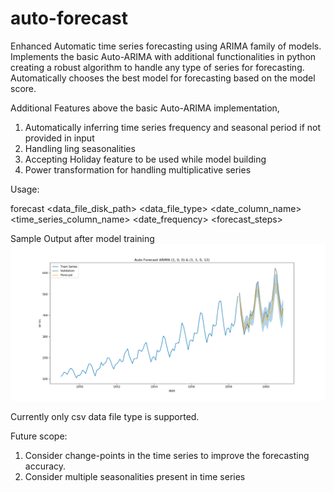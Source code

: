 # auto-forecast
Enhanced Automatic time series forecasting using ARIMA family of models. 
Implements the basic Auto-ARIMA with additional functionalities in python creating a robust algorithm to handle any type of series for forecasting. 
Automatically chooses the best model for forecasting based on the model score.

Additional Features above the basic Auto-ARIMA implementation,
1. Automatically inferring time series frequency and seasonal period if not provided in input
2. Handling ling seasonalities
3. Accepting Holiday feature to be used while model building
4. Power transformation for handling multiplicative series


Usage:

forecast <data_file_disk_path> <data_file_type> <date_column_name> <time_series_column_name> <date_frequency> <forecast_steps>

Sample Output after model training
![Airlines Dataset example](docs/AirlinesForecast.png?raw=true "Airlines Data Forecasting")

Currently only csv data file type is supported.

Future scope:
1. Consider change-points in the time series to improve the forecasting accuracy.
2. Consider multiple seasonalities present in time series